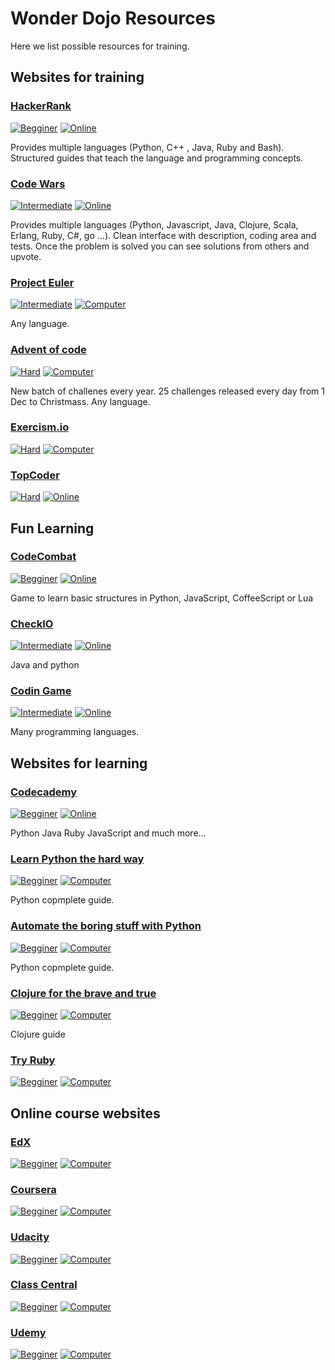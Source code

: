 # Wonder Dojo Resources

Here we list possible resources for training.

## Websites for training

### [HackerRank](https://www.hackerrank.com)
[![Begginer](https://img.shields.io/badge/Level-beginer-green.svg)](#) [![Online](https://img.shields.io/badge/Medium-online-1abc9c.svg)](#)

Provides multiple languages (Python, C++ , Java, Ruby and Bash). Structured guides that teach the language and programming concepts.

### [Code Wars](https://www.codewars.com/) 
[![Intermediate](https://img.shields.io/badge/Level-intermediate-orange.svg)](#) [![Online](https://img.shields.io/badge/Medium-online-1abc9c.svg)](#)

Provides multiple languages (Python, Javascript, Java, Clojure, Scala, Erlang, Ruby, C#, go ...). Clean interface with description, coding area and tests. Once the problem is solved you can see solutions from others and upvote.

### [Project Euler](https://projecteuler.net/)
[![Intermediate](https://img.shields.io/badge/Level-intermediate-orange.svg)](#) [![Computer](https://img.shields.io/badge/Medium-computer-1abc9c.svg)](#) 

Any language.

### [Advent of code](https://adventofcode.com/)
[![Hard](https://img.shields.io/badge/Level-hard-red.svg)](#) [![Computer](https://img.shields.io/badge/Medium-computer-1abc9c.svg)](#) 

New batch of challenes every year. 25 challenges released every day from 1 Dec to Christmass. Any language.

### [Exercism.io](http://exercism.io/)
[![Hard](https://img.shields.io/badge/Level-hard-red.svg)](#) [![Computer](https://img.shields.io/badge/Medium-computer-1abc9c.svg)](#) 

### [TopCoder](https://arena.topcoder.com)
[![Hard](https://img.shields.io/badge/Level-hard-red.svg)](#) [![Online](https://img.shields.io/badge/Medium-Online-1abc9c.svg)](#) 

## Fun Learning

### [CodeCombat](https://codecombat.com/play)
[![Begginer](https://img.shields.io/badge/Level-beginer-green.svg)](#) [![Online](https://img.shields.io/badge/Medium-online-1abc9c.svg)](#)

Game to learn basic structures in Python, JavaScript, CoffeeScript or Lua

### [CheckIO](https://checkio.org/) 
[![Intermediate](https://img.shields.io/badge/Level-intermediate-orange.svg)](#) [![Online](https://img.shields.io/badge/Medium-online-1abc9c.svg)](#)

Java and python

### [Codin Game](https://www.codingame.com/home) 
[![Intermediate](https://img.shields.io/badge/Level-intermediate-orange.svg)](#) [![Online](https://img.shields.io/badge/Medium-online-1abc9c.svg)](#)

Many programming languages.

## Websites for learning

### [Codecademy](https://www.codecademy.com/learn) 
[![Begginer](https://img.shields.io/badge/Level-beginer-green.svg)](#) [![Online](https://img.shields.io/badge/Medium-online-1abc9c.svg)](#)

Python Java Ruby JavaScript and much more...

### [Learn Python the hard way](https://learnpythonthehardway.org/)
[![Begginer](https://img.shields.io/badge/Level-beginer-green.svg)](#) [![Computer](https://img.shields.io/badge/Medium-computer-1abc9c.svg)](#) 

Python copmplete guide.

### [Automate the boring stuff with Python](https://automatetheboringstuff.com/)
[![Begginer](https://img.shields.io/badge/Level-beginer-green.svg)](#) [![Computer](https://img.shields.io/badge/Medium-computer-1abc9c.svg)](#) 

Python copmplete guide.

### [Clojure for the brave and true](https://www.braveclojure.com/clojure-for-the-brave-and-true/)
[![Begginer](https://img.shields.io/badge/Level-beginer-green.svg)](#) [![Computer](https://img.shields.io/badge/Medium-computer-1abc9c.svg)](#) 

Clojure guide

### [Try Ruby](http://tryruby.org/levels/1/challenges/0)
[![Begginer](https://img.shields.io/badge/Level-beginer-green.svg)](#) [![Computer](https://img.shields.io/badge/Medium-computer-1abc9c.svg)](#) 

## Online course websites

### [EdX](https://www.edx.org/)
[![Begginer](https://img.shields.io/badge/Level-beginer-green.svg)](#) [![Computer](https://img.shields.io/badge/Medium-computer-1abc9c.svg)](#)

### [Coursera](https://www.coursera.org/)
[![Begginer](https://img.shields.io/badge/Level-beginer-green.svg)](#) [![Computer](https://img.shields.io/badge/Medium-computer-1abc9c.svg)](#)

### [Udacity](https://eu.udacity.com/)
[![Begginer](https://img.shields.io/badge/Level-beginer-green.svg)](#) [![Computer](https://img.shields.io/badge/Medium-computer-1abc9c.svg)](#)

### [Class Central](https://www.class-central.com/)
[![Begginer](https://img.shields.io/badge/Level-beginer-green.svg)](#) [![Computer](https://img.shields.io/badge/Medium-computer-1abc9c.svg)](#)

### [Udemy](https://www.udemy.com)
[![Begginer](https://img.shields.io/badge/Level-beginer-green.svg)](#) [![Computer](https://img.shields.io/badge/Medium-computer-1abc9c.svg)](#)
